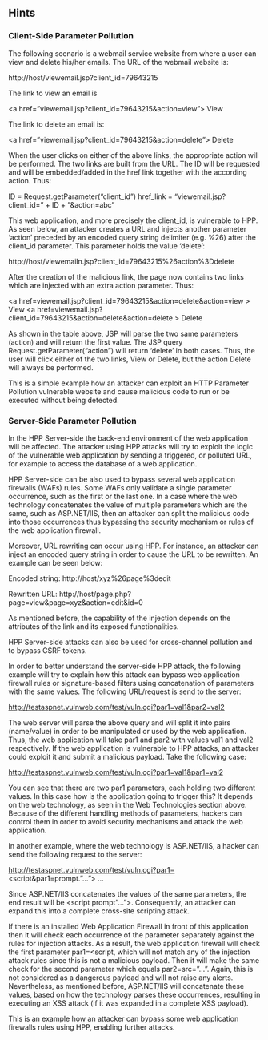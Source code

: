 ## Hints

### Client-Side Parameter Pollution
The following scenario is a webmail service website from where a user can view and delete his/her emails. The URL of the webmail website is:

http://host/viewemail.jsp?client_id=79643215

The link to view an email is

<a href=”viewemail.jsp?client_id=79643215&action=view”> View </a>

The link to delete an email is:

<a href=”viewemail.jsp?client_id=79643215&action=delete”> Delete </a>

When the user clicks on either of the above links, the appropriate action will be performed. The two links are built from the URL. The ID will be requested and will be embedded/added in the href link together with the according action. Thus:

ID = Request.getParameter(“client_id”)
href_link = “viewemail.jsp?client_id=” + ID + ”&action=abc”

This web application, and more precisely the client_id, is vulnerable to HPP. As seen below, an attacker creates a URL and injects another parameter ‘action’ preceded by an encoded query string delimiter (e.g. %26) after the client_id parameter. This parameter holds the value ‘delete’:

http://host/viewemailn.jsp?client_id=79643215%26action%3Ddelete

After the creation of the malicious link, the page now contains two links which are injected with an extra action parameter. Thus:

<a href=viewemail.jsp?client_id=79643215&action=delete&action=view > View </a>
<a href=viewemail.jsp?client_id=79643215&action=delete&action=delete > Delete </a>

As shown in the table above, JSP will parse the two same parameters (action) and will return the first value. The JSP query Request.getParameter(“action”) will return ‘delete’ in both cases. Thus, the user will click either of the two links, View or Delete, but the action Delete will always be performed.

This is a simple example how an attacker can exploit an HTTP Parameter Pollution vulnerable website and cause malicious code to run or be executed without being detected.

### Server-Side Parameter Pollution
In the HPP Server-side the back-end environment of the web application will be affected. The attacker using HPP attacks will try to exploit the logic of the vulnerable web application by sending a triggered, or polluted URL, for example to access the database of a web application.

HPP Server-side can be also used to bypass several web application firewalls (WAFs) rules. Some WAFs only validate a single parameter occurrence, such as the first or the last one. In a case where the web technology concatenates the value of multiple parameters which are the same, such as ASP.NET/IIS, then an attacker can split the malicious code into those occurrences thus bypassing the security mechanism or rules of the web application firewall.

Moreover, URL rewriting can occur using HPP. For instance, an attacker can inject an encoded query string in order to cause the URL to be rewritten. An example can be seen below:

Encoded string:
http://host/xyz%26page%3dedit

Rewritten URL:
http://host/page.php?page=view&page=xyz&action=edit&id=0

As mentioned before, the capability of the injection depends on the attributes of the link and its exposed functionalities.

HPP Server-side attacks can also be used for cross-channel pollution and to bypass CSRF tokens.

In order to better understand the server-side HPP attack, the following example will try to explain how this attack can bypass web application firewall rules or signature-based filters using concatenation of parameters with the same values. The following URL/request is send to the server:

http://testaspnet.vulnweb.com/test/vuln.cgi?par1=val1&par2=val2

The web server will parse the above query and will split it into pairs (name/value) in order to be manipulated or used by the web application. Thus, the web application will take par1 and par2 with values val1 and val2 respectively. If the web application is vulnerable to HPP attacks, an attacker could exploit it and submit a malicious payload. Take the following case:

http://testaspnet.vulnweb.com/test/vuln.cgi?par1=val1&par1=val2

You can see that there are two par1 parameters, each holding two different values. In this case how is the application going to trigger this? It depends on the web technology, as seen in the Web Technologies section above. Because of the different handling methods of parameters, hackers can control them in order to avoid security mechanisms and attack the web application.

In another example, where the web technology is ASP.NET/IIS, a hacker can send the following request to the server:

http://testaspnet.vulnweb.com/test/vuln.cgi?par1=<script&par1=prompt.”…”> …

Since ASP.NET/IIS concatenates the values of the same parameters, the end result will be <script prompt”…”>. Consequently, an attacker can expand this into a complete cross-site scripting attack.

If there is an installed Web Application Firewall in front of this application then it will check each occurrence of the parameter separately against the rules for injection attacks. As a result, the web application firewall will check the first parameter par1=<script, which will not match any of the injection attack rules since this is not a malicious payload. Then it will make the same check for the second parameter which equals par2=src=”…”. Again, this is not considered as a dangerous payload and will not raise any alerts. Nevertheless, as mentioned before, ASP.NET/IIS will concatenate these values, based on how the technology parses these occurrences, resulting in executing an XSS attack (if it was expanded in a complete XSS payload).

This is an example how an attacker can bypass some web application firewalls rules using HPP, enabling further attacks.
